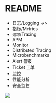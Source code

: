 # README

- 日志/Logging ->>
- 指标/Metrics
- `追踪`/Tracing
- APM
- Monitor
- Distributed Tracing
- Microbenchmarks
- Alert 警报
- Ticket 工单
- 监控
- 性能分析
- 安全监控

![](https://luo0412.oss-cn-hangzhou.aliyuncs.com/1688891821448-rc8H5DKmdtb7-image.png)